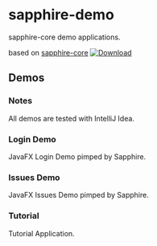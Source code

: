 sapphire-demo
=============

sapphire-core demo applications.

based on [sapphire-core](http://sfxcode.github.io/sapphire-core/)
[ ![Download](https://api.bintray.com/packages/sfxcode/maven/sapphire-core/images/download.svg) ](https://bintray.com/sfxcode/maven/sapphire-core/_latestVersion)


## Demos

### Notes

All demos are tested with IntelliJ Idea.
               
### Login Demo

JavaFX Login Demo pimped by Sapphire.

### Issues Demo

JavaFX Issues Demo pimped by Sapphire.

### Tutorial

Tutorial Application.

